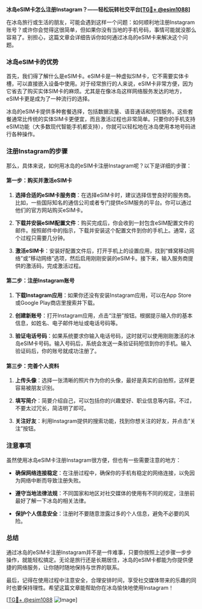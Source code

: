 **冰岛eSIM卡怎么注册Instagram？——轻松玩转社交平台[[TG💪+ @esim1088](https://t.me/s/esim1088)]**

在冰岛旅行或生活的朋友，可能会遇到这样一个问题：如何顺利地注册Instagram账号？或许你会觉得这很简单，但如果你没有当地的手机号码，事情可能就没那么容易了。别担心，这篇文章会详细告诉你如何通过冰岛的eSIM卡来解决这个问题。

### 冰岛eSIM卡的优势

首先，我们得了解什么是eSIM卡。eSIM卡是一种虚拟SIM卡，它不需要实体卡槽，可以直接嵌入设备中使用。对于经常旅行的人来说，eSIM卡非常方便，因为它省去了购买实体SIM卡的麻烦。尤其是在像冰岛这样网络服务发达的地方，eSIM卡更是成为了一种流行的选择。

冰岛的eSIM卡提供多种套餐选择，包括数据流量、语音通话和短信服务。这些套餐通常比传统的实体SIM卡更便宜，而且激活过程也非常简单。只要你的手机支持eSIM功能（大多数现代智能手机都支持），你就可以轻松地在冰岛使用本地号码进行各种操作。

### 注册Instagram的步骤

那么，具体来说，如何用冰岛的eSIM卡注册Instagram呢？以下是详细的步骤：

#### 第一步：购买并激活eSIM卡

1. **选择合适的eSIM卡服务商**：在选择eSIM卡时，建议选择信誉良好的服务商。比如，一些国际知名的通信公司或者专门提供eSIM服务的平台。你可以通过他们的官方网站购买eSIM卡。
   
2. **下载并安装eSIM配置文件**：购买完成后，你会收到一封包含eSIM配置文件的邮件。按照邮件中的指示，下载并安装这个配置文件到你的手机上。通常，这个过程只需要几分钟。

3. **激活eSIM卡**：安装好配置文件后，打开手机上的设置应用，找到“蜂窝移动网络”或“移动网络”选项，然后启用刚刚安装的eSIM卡。接下来，输入服务商提供的激活码，完成激活过程。

#### 第二步：注册Instagram账号

1. **下载Instagram应用**：如果你还没有安装Instagram应用，可以在App Store或Google Play商店里搜索并下载。

2. **创建新账号**：打开Instagram应用，点击“注册”按钮。根据提示输入你的基本信息，如姓名、电子邮件地址或电话号码等。

3. **验证电话号码**：如果系统要求你输入电话号码，这时就可以使用刚刚激活的冰岛eSIM卡号码。输入号码后，系统会发送一条验证码短信到你的手机。输入验证码后，你的账号就成功注册了。

#### 第三步：完善个人资料

1. **上传头像**：选择一张清晰的照片作为你的头像，最好是真实的自拍照，这样更容易被朋友识别。

2. **填写简介**：简要介绍自己，可以包括你的兴趣爱好、职业信息等内容。不过，不要太过冗长，简洁明了即可。

3. **关注好友**：利用Instagram提供的搜索功能，找到你想关注的好友，并点击“关注”按钮。

### 注意事项

虽然使用冰岛eSIM卡注册Instagram很方便，但也有一些需要注意的地方：

- **确保网络连接稳定**：在注册过程中，确保你的手机有稳定的网络连接，以免因为网络中断而导致注册失败。
  
- **遵守当地法律法规**：不同国家和地区对社交媒体的使用有不同的规定，注册前最好了解一下冰岛的相关法律。

- **保护个人信息安全**：注册时不要随意泄露过多的个人信息，避免不必要的风险。

### 总结

通过冰岛的eSIM卡注册Instagram并不是一件难事，只要你按照上述步骤一步步操作，就能轻松搞定。无论是旅行还是长期居住，冰岛的eSIM卡都能为你提供便捷的网络服务，让你随时随地保持与世界的联系。

最后，记得在使用过程中注意安全，合理安排时间，享受社交媒体带来的乐趣的同时也要保持理性。希望这篇文章能帮助你在冰岛愉快地使用Instagram！

[[TG💪+ @esim1088](https://t.me/s/esim1088) ![Image](https://i.postimg.cc/4NQfJmqS/Snipaste-2025-05-13-00-14-12.png)]